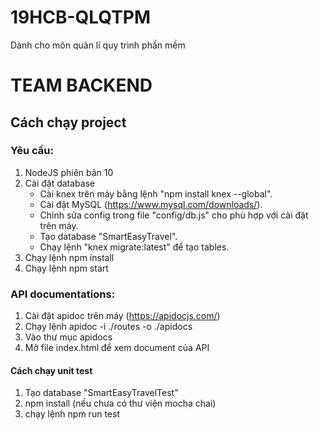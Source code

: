 # **19HCB-QLQTPM**
Dành cho môn quản lí quy trình phần mềm

# **TEAM BACKEND**
## **Cách chạy project**
### **Yêu cầu**:
1. NodeJS phiên bản 10
2. Cài đặt database
    + Cài knex trên máy bằng lệnh "npm install knex --global".
    + Cài đặt MySQL (https://www.mysql.com/downloads/).
    + Chỉnh sửa config trong file "config/db.js" cho phù hợp với cài đặt trên máy.
    + Tạo database "SmartEasyTravel".
    + Chạy lệnh "knex migrate:latest" để tạo tables.
3. Chạy lệnh npm install
4. Chạy lệnh npm start

### API documentations:
1. Cài đặt apidoc trên máy (https://apidocjs.com/)
2. Chạy lệnh apidoc -i ./routes -o ./apidocs
1. Vào thư mục apidocs
2. Mở file index.html để xem document của API

#### Cách chạy unit test
1. Tạo database "SmartEasyTravelTest"
2. npm install (nếu chưa có thư viện mocha chai)
3. chạy lệnh npm run test
